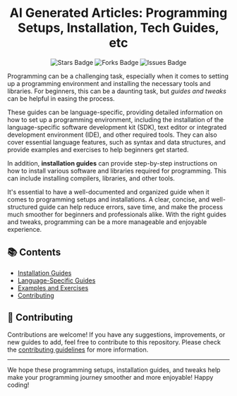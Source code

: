 <div align="center">
  <h1>AI Generated Articles: Programming Setups, Installation, Tech Guides, etc </h1>
</div>

<p align="center">
  <img src="https://img.shields.io/github/stars/marcuwynu23/programming-and-setup-notes.svg" alt="Stars Badge"/>
  <img src="https://img.shields.io/github/forks/marcuwynu23/programming-and-setup-notes.svg" alt="Forks Badge"/>
  <img src="https://img.shields.io/github/issues/marcuwynu23/programming-and-setup-notes.svg" alt="Issues Badge"/>
</p>

Programming can be a challenging task, especially when it comes to setting up a programming environment and installing the necessary tools and libraries. For beginners, this can be a daunting task, but *guides and tweaks* can be helpful in easing the process.

These guides can be language-specific, providing detailed information on how to set up a programming environment, including the installation of the language-specific software development kit (SDK), text editor or integrated development environment (IDE), and other required tools. They can also cover essential language features, such as syntax and data structures, and provide examples and exercises to help beginners get started.

In addition, **installation guides** can provide step-by-step instructions on how to install various software and libraries required for programming. This can include installing compilers, libraries, and other tools.

It's essential to have a well-documented and organized guide when it comes to programming setups and installations. A clear, concise, and well-structured guide can help reduce errors, save time, and make the process much smoother for beginners and professionals alike. With the right guides and tweaks, programming can be a more manageable and enjoyable experience.

## 📚 Contents

- [Installation Guides](#installation-guides)
- [Language-Specific Guides](#language-specific-guides)
- [Examples and Exercises](#examples-and-exercises)
- [Contributing](#contributing)

## 🤝 Contributing

Contributions are welcome! If you have any suggestions, improvements, or new guides to add, feel free to contribute to this repository. Please check the [contributing guidelines](CONTRIBUTING.md) for more information.

---

We hope these programming setups, installation guides, and tweaks help make your programming journey smoother and more enjoyable! Happy coding!
